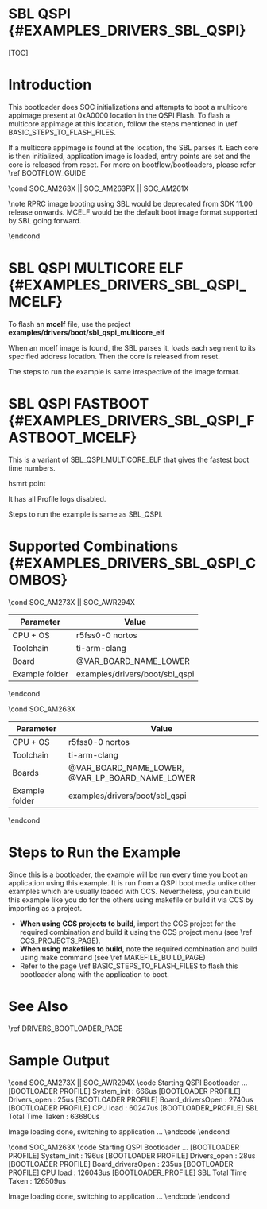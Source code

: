 # SBL QSPI {#EXAMPLES_DRIVERS_SBL_QSPI}

[TOC]

# Introduction

This bootloader does SOC initializations and attempts to boot a multicore appimage present at 0xA0000 location in the QSPI Flash. To flash a multicore appimage at this location, follow the steps mentioned in \ref BASIC_STEPS_TO_FLASH_FILES.

If a multicore appimage is found at the location, the SBL parses it. Each core is then initialized, application image is loaded, entry points are set and the core is released from reset. For more on bootflow/bootloaders, please refer \ref BOOTFLOW_GUIDE

\cond SOC_AM263X || SOC_AM263PX || SOC_AM261X

\note RPRC image booting using SBL would be deprecated from SDK 11.00 release onwards. MCELF would be the default boot image format supported by SBL going forward.

\endcond

# SBL QSPI MULTICORE ELF {#EXAMPLES_DRIVERS_SBL_QSPI_MCELF}

To flash an **mcelf** file, use the project **examples/drivers/boot/sbl_qspi_multicore_elf**

When an mcelf image is found, the SBL parses it, loads each segment to its specified address location. Then the core is released from reset.

The steps to run the example is same irrespective of the image format.

# SBL QSPI FASTBOOT {#EXAMPLES_DRIVERS_SBL_QSPI_FASTBOOT_MCELF}

This is a variant of SBL_QSPI_MULTICORE_ELF that gives the fastest boot time numbers.

hsmrt point

It has all Profile logs disabled.

Steps to run the example is same as SBL_QSPI.

# Supported Combinations {#EXAMPLES_DRIVERS_SBL_QSPI_COMBOS}

\cond SOC_AM273X || SOC_AWR294X

 Parameter      | Value
 ---------------|-----------
 CPU + OS       | r5fss0-0 nortos
 Toolchain      | ti-arm-clang
 Board          | @VAR_BOARD_NAME_LOWER
 Example folder | examples/drivers/boot/sbl_qspi

\endcond

\cond SOC_AM263X

 Parameter      | Value
 ---------------|-----------
 CPU + OS       | r5fss0-0 nortos
 Toolchain      | ti-arm-clang
 Boards         | @VAR_BOARD_NAME_LOWER, @VAR_LP_BOARD_NAME_LOWER
 Example folder | examples/drivers/boot/sbl_qspi

\endcond

# Steps to Run the Example

Since this is a bootloader, the example will be run every time you boot an application using this example. It is run from a QSPI boot media  unlike other examples which are usually loaded with CCS. Nevertheless, you can build this example like you do for the others using makefile or build it via CCS by importing as a project.

- **When using CCS projects to build**, import the CCS project for the required combination
  and build it using the CCS project menu (see \ref CCS_PROJECTS_PAGE).
- **When using makefiles to build**, note the required combination and build using
  make command (see \ref MAKEFILE_BUILD_PAGE)
- Refer to the page \ref BASIC_STEPS_TO_FLASH_FILES to flash this bootloader along with the application to boot.

# See Also

\ref DRIVERS_BOOTLOADER_PAGE

# Sample Output

\cond SOC_AM273X || SOC_AWR294X
\code
Starting QSPI Bootloader ...
[BOOTLOADER PROFILE] System_init                      :        666us
[BOOTLOADER PROFILE] Drivers_open                     :         25us
[BOOTLOADER PROFILE] Board_driversOpen                :       2740us
[BOOTLOADER PROFILE] CPU load                         :      60247us
[BOOTLOADER_PROFILE] SBL Total Time Taken             :      63680us

Image loading done, switching to application ...
\endcode
\endcond

\cond SOC_AM263X
\code
Starting QSPI Bootloader ...
[BOOTLOADER PROFILE] System_init : 196us
[BOOTLOADER PROFILE] Drivers_open : 28us
[BOOTLOADER PROFILE] Board_driversOpen : 235us
[BOOTLOADER PROFILE] CPU load : 126043us
[BOOTLOADER_PROFILE] SBL Total Time Taken : 126509us

Image loading done, switching to application ...
\endcode
\endcond
